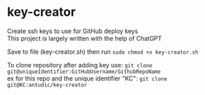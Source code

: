 # key-creator
Create ssh keys to use for GitHub deploy keys  
This project is largely written with the help of ChatGPT

Save to file (key-creator.sh) then run 
`sudo chmod +x key-creator.sh`

To clone repository after adding key use: `git clone git@uniqueIdentifier:GitHubUsername/GithubRepoName`  
ex for this repo and the unique identifier "KC": `git clone git@KC:antudic/key-creator`
